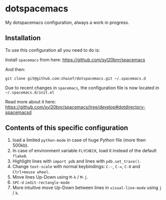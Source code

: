 # dotspacemacs
My dotspacemacs configuration, always a work in progress.

## Installation
To use this configuration all you need to do is:

Install `spacemacs` from here:
https://github.com/syl20bnr/spacemacs

And then:
```
git clone git@github.com:shaief/dotspacemacs.git ~/.spacemacs.d
```
Due to recent changes in `spacemacs`, the configuration file is now located in `~/.spacemacs.d/init.el`

Read more about it here:
https://github.com/syl20bnr/spacemacs/tree/develop#dotdirectory-spacemacsd

## Contents of this specific configuration
1. load a limited `python-mode` in case of huge Python file (more then 500kb).
2. In case of environment variable `FLYCHECK`, load it instead of the default `flake8`.
3. Highlight lines with `import pdb` and lines with `pdb.set_trace()`.
4. Change `text-scale` with normal keybindings: `C--`, `C-=`, `C-0` and `Ctrl+mouse wheel`.
5. Move lines Up-Down using `M-k` / `M-j`.
6. `SPC-d` `iedit-rectangle-mode`
7. More intuitive move Up-Down between lines in `visual-line-mode` using `j` / `k`.
